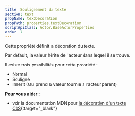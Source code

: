 ```yaml
---
title: Soulignement du texte
section: text
propName: textDecoration
propPath: properties.textDecoration
scriptApiClass: Actor.BaseActorProperties
order: 7
---
```

Cette propriété définit la décoration du texte.

Par défault, la valeur hérite de l'acteur dans lequel il se trouve.

Il existe trois possibilités pour cette propriété :
 - Normal
 - Souligné
 - Inherit (Qui prend la valeur fournie à l'acteur parent)

**Pour vous aider :**
- voir la documentation MDN pour [la décoration d'un texte CSS](https://developer.mozilla.org/fr/docs/Web/CSS/text-decoration){:target="_blank"}